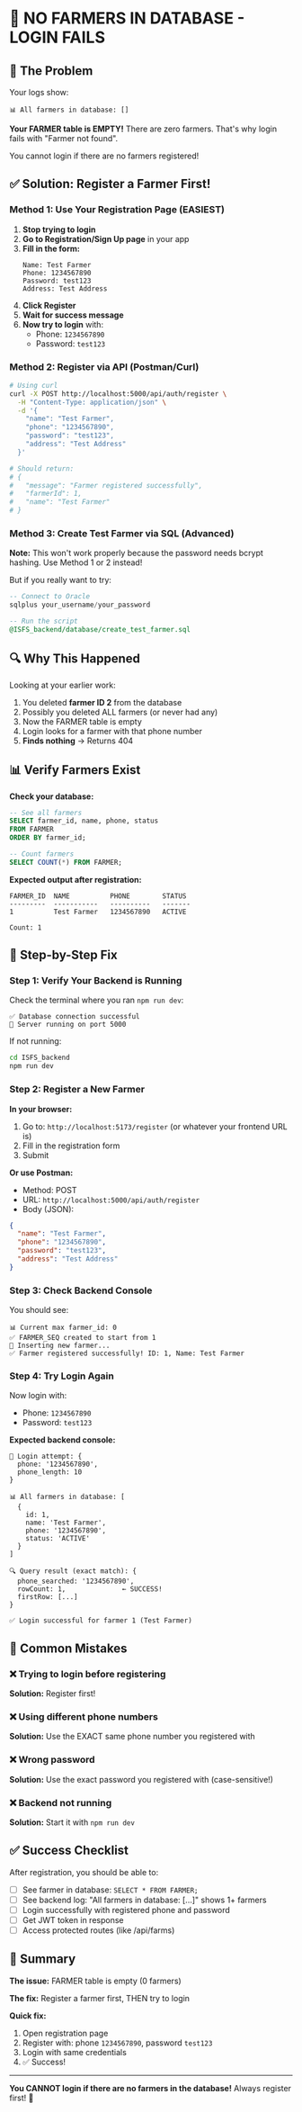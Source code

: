# 🔴 NO FARMERS IN DATABASE - LOGIN FAILS

## 🐛 The Problem

Your logs show:
```
📊 All farmers in database: []
```

**Your FARMER table is EMPTY!** There are zero farmers. That's why login fails with "Farmer not found".

You cannot login if there are no farmers registered!

## ✅ Solution: Register a Farmer First!

### Method 1: Use Your Registration Page (EASIEST)

1. **Stop trying to login**
2. **Go to Registration/Sign Up page** in your app
3. **Fill in the form:**
   ```
   Name: Test Farmer
   Phone: 1234567890
   Password: test123
   Address: Test Address
   ```
4. **Click Register**
5. **Wait for success message**
6. **Now try to login** with:
   - Phone: `1234567890`
   - Password: `test123`

### Method 2: Register via API (Postman/Curl)

```bash
# Using curl
curl -X POST http://localhost:5000/api/auth/register \
  -H "Content-Type: application/json" \
  -d '{
    "name": "Test Farmer",
    "phone": "1234567890",
    "password": "test123",
    "address": "Test Address"
  }'

# Should return:
# {
#   "message": "Farmer registered successfully",
#   "farmerId": 1,
#   "name": "Test Farmer"
# }
```

### Method 3: Create Test Farmer via SQL (Advanced)

**Note:** This won't work properly because the password needs bcrypt hashing. Use Method 1 or 2 instead!

But if you really want to try:

```sql
-- Connect to Oracle
sqlplus your_username/your_password

-- Run the script
@ISFS_backend/database/create_test_farmer.sql
```

## 🔍 Why This Happened

Looking at your earlier work:

1. You deleted **farmer ID 2** from the database
2. Possibly you deleted ALL farmers (or never had any)
3. Now the FARMER table is empty
4. Login looks for a farmer with that phone number
5. **Finds nothing** → Returns 404

## 📊 Verify Farmers Exist

**Check your database:**

```sql
-- See all farmers
SELECT farmer_id, name, phone, status 
FROM FARMER 
ORDER BY farmer_id;

-- Count farmers
SELECT COUNT(*) FROM FARMER;
```

**Expected output after registration:**
```
FARMER_ID  NAME          PHONE        STATUS
---------  -----------   ----------   -------
1          Test Farmer   1234567890   ACTIVE

Count: 1
```

## 🎯 Step-by-Step Fix

### Step 1: Verify Your Backend is Running

Check the terminal where you ran `npm run dev`:
```
✅ Database connection successful
🚀 Server running on port 5000
```

If not running:
```bash
cd ISFS_backend
npm run dev
```

### Step 2: Register a New Farmer

**In your browser:**
1. Go to: `http://localhost:5173/register` (or whatever your frontend URL is)
2. Fill in the registration form
3. Submit

**Or use Postman:**
- Method: POST
- URL: `http://localhost:5000/api/auth/register`
- Body (JSON):
```json
{
  "name": "Test Farmer",
  "phone": "1234567890",
  "password": "test123",
  "address": "Test Address"
}
```

### Step 3: Check Backend Console

You should see:
```
📊 Current max farmer_id: 0
✅ FARMER_SEQ created to start from 1
💾 Inserting new farmer...
✅ Farmer registered successfully! ID: 1, Name: Test Farmer
```

### Step 4: Try Login Again

Now login with:
- Phone: `1234567890`
- Password: `test123`

**Expected backend console:**
```
🔐 Login attempt: {
  phone: '1234567890',
  phone_length: 10
}

📊 All farmers in database: [
  {
    id: 1,
    name: 'Test Farmer',
    phone: '1234567890',
    status: 'ACTIVE'
  }
]

🔍 Query result (exact match): {
  phone_searched: '1234567890',
  rowCount: 1,              ← SUCCESS!
  firstRow: [...]
}

✅ Login successful for farmer 1 (Test Farmer)
```

## 🚨 Common Mistakes

### ❌ Trying to login before registering
**Solution:** Register first!

### ❌ Using different phone numbers
**Solution:** Use the EXACT same phone number you registered with

### ❌ Wrong password
**Solution:** Use the exact password you registered with (case-sensitive!)

### ❌ Backend not running
**Solution:** Start it with `npm run dev`

## ✅ Success Checklist

After registration, you should be able to:
- [ ] See farmer in database: `SELECT * FROM FARMER;`
- [ ] See backend log: "All farmers in database: [...]" shows 1+ farmers
- [ ] Login successfully with registered phone and password
- [ ] Get JWT token in response
- [ ] Access protected routes (like /api/farms)

## 📝 Summary

**The issue:** FARMER table is empty (0 farmers)

**The fix:** Register a farmer first, THEN try to login

**Quick fix:**
1. Open registration page
2. Register with: phone `1234567890`, password `test123`
3. Login with same credentials
4. ✅ Success!

---

**You CANNOT login if there are no farmers in the database!** Always register first! 🎯


